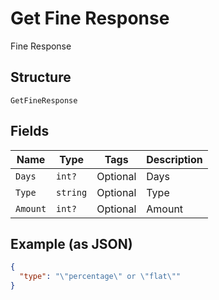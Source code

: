
# Get Fine Response

Fine Response

## Structure

`GetFineResponse`

## Fields

| Name | Type | Tags | Description |
|  --- | --- | --- | --- |
| `Days` | `int?` | Optional | Days |
| `Type` | `string` | Optional | Type |
| `Amount` | `int?` | Optional | Amount |

## Example (as JSON)

```json
{
  "type": "\"percentage\" or \"flat\""
}
```

